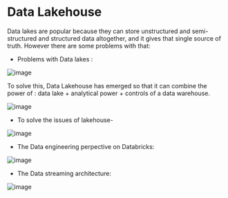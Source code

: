 # Data Lakehouse 

Data lakes are popular because they can store unstructured and semi-structured and structured data altogether, and it gives that single source of truth.
However there are some problems with that:

- Problems with Data lakes :

![image](https://github.com/shekharbiswas/Databricks/assets/32758439/a671d04f-d801-4522-89c1-ca093a452dfa)

To solve this, Data Lakehouse has emerged so that it can combine the power of :
data lake + analytical power + controls of a data warehouse.

![image](https://github.com/shekharbiswas/Databricks/assets/32758439/64068f1b-9ab5-4917-9232-fcdf6221166e)



- To solve the issues of lakehouse-

![image](https://github.com/shekharbiswas/Databricks/assets/32758439/f761d6bc-ba30-4607-b94d-6d42641b40d8)

- The Data engineering perpective on Databricks:

![image](https://github.com/shekharbiswas/Databricks/assets/32758439/bdd2dd47-81a7-46ce-a572-15a8c1d53951)

- The Data streaming architecture:
  
![image](https://github.com/shekharbiswas/Databricks/assets/32758439/82a4e9d7-4fe0-40bf-97c0-7be95c940085)
